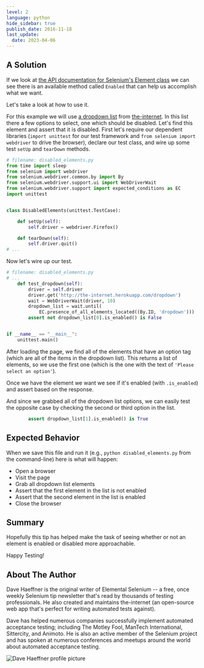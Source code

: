```yaml
---
level: 2
language: python
hide_sidebar: true
publish_date: 2016-11-18
last_update:
  date: 2023-04-06
---
```


## A Solution

If we look at [the API documentation for Selenium's Element class](http://seleniumhq.github.io/selenium/docs/api/py/webdriver_remote/selenium.webdriver.remote.webelement.html) we can see there is an available method called `Enabled` that can help us accomplish what we want.

Let's take a look at how to use it.

For this example we will use [a dropdown list](http://the-internet.herokuapp.com/dropdown) from [the-internet](http://github.com/tourdedave/the-internet). In this list there a few options to select, one which should be disabled. Let's find this element and assert that it is disabled.
First let's require our dependent libraries (`import unittest` for our test framework and `from selenium import webdriver` to drive the browser), declare our test class, and wire up some test `setUp` and `tearDown` methods.

```python
# filename: disabled_elements.py
from time import sleep
from selenium import webdriver
from selenium.webdriver.common.by import By
from selenium.webdriver.support.ui import WebDriverWait
from selenium.webdriver.support import expected_conditions as EC
import unittest


class DisabledElements(unittest.TestCase):

    def setUp(self):
        self.driver = webdriver.Firefox()

    def tearDown(self):
        self.driver.quit()
# ...
```

Now let's wire up our test.

```python
# filename: disabled_elements.py
# ...
    def test_dropdown(self):
        driver = self.driver
        driver.get('http://the-internet.herokuapp.com/dropdown')
        wait = WebDriverWait(driver, 10)
        dropdown_list = wait.until(
            EC.presence_of_all_elements_located((By.ID, 'dropdown')))
        assert not dropdown_list[0].is_enabled() is False


if __name__ == "__main__":
    unittest.main()

```

After loading the page, we find all of the elements that have an option tag (which are all of the items in the dropdown list). This returns a list of elements, so we use the first one (which is the one with the text of `'Please select an option'`).

Once we have the element we want we see if it's enabled (with `.is_enabled`) and assert based on the response.

And since we grabbed all of the dropdown list options, we can easily test the opposite case by checking the second or third option in the list.

```python
        assert dropdown_list[1].is_enabled() is True
```

## Expected Behavior

When we save this file and run it (e.g., `python disabled_elements.py` from the command-line) here is what will happen:

+ Open a browser
+ Visit the page
+ Grab all dropdown list elements
+ Assert that the first element in the list is not enabled
+ Assert that the second element in the list is enabled
+ Close the browser

## Summary

Hopefully this tip has helped make the task of seeing whether or not an element is enabled or disabled more approachable.

Happy Testing!

## About The Author

Dave Haeffner is the original writer of Elemental Selenium -- a free, once weekly Selenium tip newsletter that's read by thousands of testing professionals. He also created and maintains the-internet (an open-source web app that's perfect for writing automated tests against).

Dave has helped numerous companies successfully implement automated acceptance testing; including The Motley Fool, ManTech International, Sittercity, and Animoto. He is also an active member of the Selenium project and has spoken at numerous conferences and meetups around the world about automated acceptance testing.

![Dave Haeffner profile picture](/img/authors/dave-haeffner.jpeg#author-img 'a title')
